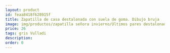 ```yaml
---
layout: product
id: feaa8418f628915f
title: Zapatilla de casa destalonada con suela de goma. Dibujo bruja
image: img/productos/zapatilla señora invierno/Últimos pares destalonada/Zapatilla de casa destalonada con suela de goma. Dibujo bruja=26=gris Vulladi.webp
price: 26
tags: gris Vulladi
description: 
order: 0
---
```

